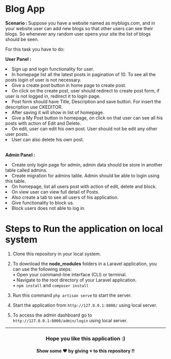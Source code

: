 # Blog App

<b> Scenario : </b> Suppose you have a website named as myblogs.com, and in your website user can add new blogs so that other users can see their blogs. So whenever any random user opens your site the list of blogs should be seen. 

For this task you have to do:

<b>User Panel : </b> 

<li> Sign up and login functionality for user. </li> 
<li> In homepage list all the latest posts in pagination of 10. To see all the posts login of user is not necessary.</li> 
<li> Give a create post button in home page to create post.</li> 
<li> On click on the create post, user should redirect to create post form, if user is not logged in, redirect it to login page.</li> 
<li> Post form should have Title, Description and save button. For insert the description use CKEDITOR.</li> 
<li> After saving it will show in list of homepage. </li> 
<li> Give a My Post button in homepage, on click on that user can see all his posts with action of Edit and Delete. </li> 
<li> On edit, user can edit his own post. User should not be edit any other user posts. </li> 
<li> User can also delete his own post. </li> 

<br>

<b> Admin Panel : </b>

<li> Create only login page for admin, admin data should be store in another table called admins. </li> 
<li> Create migration for admins table. Admin should be able to login using this table. </li> 
<li> On homepage, list all users post with action of edit, delete and block. </li> 
<li> On view user can view full detail of Posts. </li> 
<li> Also create a tab to see all users of his application. </li> 
<li> Give functionality to block us. </li> 
<li> Block users does not able to log in. </li> 


# Steps to Run the application on local system

1. Clone this repository in your local system.
2. To download the <b>node_modules</b> folders in a Laravel application, you can use the following steps: <br>
• Open your command-line interface (CLI) or terminal. <br>
• Navigate to the root directory of your Laravel application. <br>
• `npm install` and `composer install` <br>

3. Run this command `php artisan serve` to start the server.
4. Start the application from `http://127.0.0.1:8000/` using local server.
5. To access the admin dashboard go to `http://127.0.0.1:8000/admin/login` using local server.


--- 
<h3 align='center'>Hope you like this application :)</h3>
<h4 align='center'>Show some ❤️ by giving ⭐ to this repository !!</h4>
